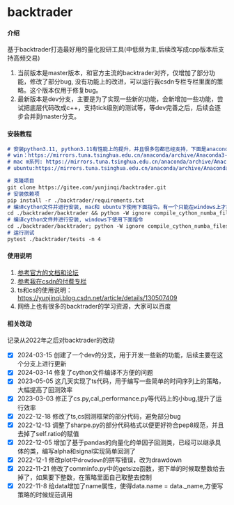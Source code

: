 # backtrader

#### 介绍
基于backtrader打造最好用的量化投研工具(中低频为主,后续改写成cpp版本后支持高频交易)
1. 当前版本是master版本，和官方主流的backtrader对齐，仅增加了部分功能，修改了部分bug, 没有功能上的改进，可以运行我csdn专栏专栏里面的策略。这个版本仅用于修复bug。
2. 最新版本是dev分支，主要是为了实现一些新的功能，会新增加一些功能，尝试把底层代码改成c++，支持tick级别的测试等，等dev完善之后，后续会逐步合并到master分支。
#### 安装教程
```markdown
# 安装python3.11, python3.11有性能上的提升，并且很多包都已经支持，下面是anaconda的一些镜像，仅供参考
# win：https://mirrors.tuna.tsinghua.edu.cn/anaconda/archive/Anaconda3-2023.09-0-Windows-x86_64.exe
# mac m系列: https://mirrors.tuna.tsinghua.edu.cn/anaconda/archive/Anaconda3-2023.09-0-MacOSX-arm64.sh
# ubuntu:https://mirrors.tuna.tsinghua.edu.cn/anaconda/archive/Anaconda3-2023.09-0-Linux-x86_64.sh

# 克隆项目
git clone https://gitee.com/yunjinqi/backtrader.git
# 安装依赖项
pip install -r ./backtrader/requirements.txt
# 编译cython文件并进行安装, mac和 ubuntu下使用下面指令。有一个只能在windows上才能编译成功，会报错，忽略就好
cd ./backtrader/backtrader && python -W ignore compile_cython_numba_files.py && cd .. && cd .. && pip install -U ./backtrader/
# 编译cython文件并进行安装, windows下使用下面指令
cd ./backtrader/backtrader; python -W ignore compile_cython_numba_files.py; cd ..; cd ..; pip install -U ./backtrader/
# 运行测试
pytest ./backtrader/tests -n 4
```

#### 使用说明

1. [参考官方的文档和论坛](https://www.backtrader.com/)
2. [参考我在csdn的付费专栏](https://blog.csdn.net/qq_26948675/category_10220116.html)
3. ts和cs的使用说明：https://yunjinqi.blog.csdn.net/article/details/130507409
4. 网络上也有很多的backtrader的学习资源，大家可以百度

#### 相关改动

记录从2022年之后对backtrader的改动
- [x]    2024-03-15 创建了一个dev的分支，用于开发一些新的功能，后续主要在这个分支上进行更新
- [x]    2024-03-14 修复了cython文件编译不方便的问题
- [x]    2023-05-05 这几天实现了ts代码，用于编写一些简单的时间序列上的策略，大幅提高了回测效率
- [x]    2023-03-03 修正了cs.py,cal_performance.py等代码上的小bug,提升了运行效率
- [x]    2022-12-18 修改了ts,cs回测框架的部分代码，避免部分bug
- [x]    2022-12-13 调整了sharpe.py的部分代码格式以便更好符合pep8规范，并且去掉了self.ratio的赋值
- [x]    2022-12-05 增加了基于pandas的向量化的单因子回测类，已经可以继承具体的类，编写alpha和signal实现简单回测了
- [x]    2022-12-1  修改plot中`drowdown`的拼写错误，改为drawdown
- [x]    2022-11-21 修改了comminfo.py中的getsize函数，把下单的时候取整数给去掉了，如果要下整数，在策略里面自己取整去控制
- [x]    2022-11-8 给data增加了name属性，使得data.name = data._name,方便写策略的时候规范调用
